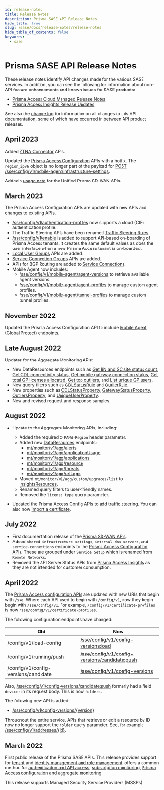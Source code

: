 ```yaml
---
id: release-notes
title: Release Notes
description: Prisma SASE API Release Notes
hide_title: true
slug: /sase/docs/release-notes/release-notes
hide_table_of_contents: false
keywords:
  - sase
---
```


# Prisma SASE API Release Notes

These release notes identify API changes made for the various SASE services. In addition, you can
see the following for information about non-API feature enhancements and known issues for SASE products:

- [Prisma Access Cloud Managed Release Notes](https://docs.paloaltonetworks.com/prisma/prisma-access/prisma-access-cloud-managed-release-notes/release-information)
- [Prisma Access Insights Release Updates](https://docs.paloaltonetworks.com/prisma/prisma-access/prisma-access-insights/insights/app-updates)

See also the [change log](/sase/docs/release-notes/changelog) for information on all changes to this API documentation, some of which have
occurred in between API product releases.

## April 2023

Added [ZTNA Connector](/access/api/ztna/ztna-connector-apis/) APIs.

Updated the [Prisma Access Configuration](/access/api/prisma-access-config/)
APIs with a hotfix. The `region_ipv6` object is no longer part of the payload
for [POST /sse/config/v1/mobile-agent/infrastructure-settings](/access/api/prisma-access-config/post-sse-config-v-1-mobile-agent-infrastructure-settings/).


Added a [usage note](/sase/docs/api-call/#unified-prisma-sd-wan-usage) for the Unified Prisma SD-WAN APIs.

## March 2023

The Prisma Access Configuration APIs are updated with new APIs and changes to existing APIs.

* [/sse/config/v1/authentication-profiles](/category/access/api/prisma-access-config/authentication-profiles/) now supports a cloud (CIE) authentication profile.
* The Traffic Steering APIs have been renamed [Traffic Steering Rules](/category/access/api/prisma-access-config/traffic-steering-rules/).
* [/sse/config/v1/enable](/access/api/prisma-access-config/post-sse-config-v-1-enable/) is added to
  support API-based on-boarding of Prisma Access tenants. It creates the same default values as does
  the user interface when a new Prisma Access tenant is on-boarded.
* [Local User Groups](/category/access/api/prisma-access-config/local-user-groups/) APIs are added.
* [Service Connection Groups](/category/access/api/prisma-access-config/service-connection-groups/) APIs are added.
* APIs for BGP Routing are added to [Service Connections](/category/access/api/prisma-access-config/service-connections/).
* [Mobile Agent](/category/access/api/prisma-access-config/mobile-agent/) now includes:
  * [/sse/config/v1/mobile-agent/agent-versions](/access/api/prisma-access-config/get-sse-config-v-1-mobile-agent-agent-versions/) to retrieve available agent versions.
  * [/sse/config/v1/mobile-agent/agent-profiles](/access/api/prisma-access-config/post-sse-config-v-1-mobile-agent-agent-profiles/) to manage custom agent profiles.
  * [/sse/config/v1/mobile-agent/tunnel-profiles](/access/api/prisma-access-config/post-sse-config-v-1-mobile-agent-tunnel-profiles/) to manage custom tunnel profiles.



## November 2022

Updated the Prisma Access Configuration API to include [Mobile Agent](/category/access/api/prisma-access-config/mobile-agent/)
(Global Protect) endpoints.

## Late August 2022

Updates for the Aggregate Monitoring APIs:

- New DataResources endpoints such as
  [Get RN and SC site status count](/sase/api/mt-monitor/post-mt-monitor-v-1-agg-serviceconnectivity/),
  [Get CDL connectivity status](/sase/api/mt-monitor/post-mt-monitor-v-1-agg-serviceconnectivity-cdlstatus/),
  [Get mobile gateway connection status](/sase/api/mt-monitor/post-mt-monitor-v-1-agg-serviceconnectivity-gatewaystatus/),
  [Get total GP licenses allocated](/sase/api/mt-monitor/get-mt-monitor-v-1-agg-serviceconnectivity-licenseallocated/),
  [Get top outliers](/sase/api/mt-monitor/post-mt-monitor-v-1-agg-serviceconnectivity-topoutliers/), and
  [List unique GP users](/sase/api/mt-monitor/post-mt-monitor-v-1-agg-serviceconnectivity-uniqueusers/).
- New query filters such as [CDLStatusRule](/sase/docs/filters/#cdlstatusrule) and [OutlierRule](/sase/docs/filters/#outlierrule).
- New properties such as
  [CDLStatusProperty](/sase/docs/filters/#cdlstatusproperty),
  [GatewayStatusProperty](/sase/docs/filters/#gatewaystatusproperty),
  [OutliersProperty](/sase/docs/filters/#outliersproperty), and
  [UniqueUserProperty](/sase/docs/filters/#uniqueuserproperty).
- New and revised request and response samples.

## August 2022

- Update to the Aggregate Monitoring APIs, including:

  - Added the required `X-PANW-Region` header parameter.
  - Added new [DataResources](/sase/api/mt-monitor/data-resource-api/) endpoints:
    - [mt/monitor/v1/agg/alerts](/sase/api/mt-monitor/post-mt-monitor-v-1-agg-alerts)
    - [mt/monitor/v1/agg/applicationUsage](/sase/api/mt-monitor/post-mt-monitor-v-1-agg-applicationusage)
    - [mt/monitor/v1/agg/applications](/sase/api/mt-monitor/post-mt-monitor-v-1-agg-applications)
    - [mt/monitor/v1/agg/resource](/sase/api/mt-monitor/post-mt-monitor-v-1-agg-resource)
    - [mt/monitor/v1/agg/threats](/sase/api/mt-monitor/post-mt-monitor-v-1-agg-threats)
    - [mt/monitor/v1/agg/urlLogs](/sase/api/mt-monitor/post-mt-monitor-v-1-agg-urllogs)
  - Moved `mt/monitor/v1/agg/custom/upgrades/list` to [InsightsResources](/sase/api/mt-monitor/insights-resource-api/).
  - Renamed query filters to user-friendly names.
  - Removed the `license_type` query parameter.

- Updated the Prisma Access Config APIs to add [traffic steering](/category/access/api/prisma-access-config/traffic-steering/).
  You can also now [import a certificate](/access/api/prisma-access-config/post-sse-config-v-1-certificates-import/).

## July 2022

- First documentation release of the [Prisma SD-WAN APIs](/sdwan/docs/).
- Added `shared-infrastructure-settings`, `internal-dns-servers`, and `service-connections`
  endpoints to the [Prisma Access Configuration APIs](/access/api/prisma-access-config/). These are
  grouped under `Service Setup` which is renamed from `Remote Networks`.
- Removed the API Server Status APIs from [Prisma Access Insights](/category/access/api/insights/v-2-0/data-resource/) as they are not intended for customer consumption.

## April 2022

The [Prisma Access configuration APIs](/access/api/prisma-access-config/)
are updated with new URIs that begin with `/sse`. Where each API used to begin with `/config/v1`, now they begin
begin with `/sse/config/v1`. For example, `/config/v1/certificate-profiles` is now
`/sse/config/v1/certificate-profiles`.

The following configuration endpoints have changed:

| Old                                  | New                                                                                                                                   |
| ------------------------------------ | ------------------------------------------------------------------------------------------------------------------------------------- |
| /config/v1/load-config               | [/sse/config/v1/config-versions:load](/access/api/prisma-access-config/post-sse-config-v-1-config-versions-load/)                     |
| /config/v1/running/push              | [/sse/config/v1/config-versions/candidate:push](/access/api/prisma-access-config/post-sse-config-v-1-config-versions-candidate-push/) |
| /config/v1/config-versions/candidate | [/sse/config/v1/config-versions](/access/api/prisma-access-config/get-sse-config-v-1-config-versions-version/)                        |

Also, [/sse/config/v1/config-versions/candidate:push](/access/api/prisma-access-config/post-sse-config-v-1-config-versions-candidate-push/)
formerly had a field `devices` in its request body. This is now `folders`.

The following new API is added:

- [/sse/config/v1/config-versions/{version}](/access/api/prisma-access-config/get-sse-config-v-1-config-versions-version/)

Throughout the entire service, APIs that retrieve or edit a resource by ID now no longer support the
`folder` query parameter. See, for example [/sse/config/v1/addresses/{id}](/access/api/prisma-access-config/get-sse-config-v-1-addresses/).

## March 2022

First public release of the Prisma SASE APIs. This release provides support for
[tenant](/sase/docs/tenant-service-groups) and
[identity management and role management](/sase/docs/roles),
offers a common method for
[authentication and API access](/sase/docs/api-call),
[subscription monitoring](/sase/api/subscription),
[Prisma Access configuration](/access/docs/prisma-access-config/)
and [aggregate monitoring](/sase/docs/mt-monitor).

This release supports Managed Security Service Providers (MSSPs).
